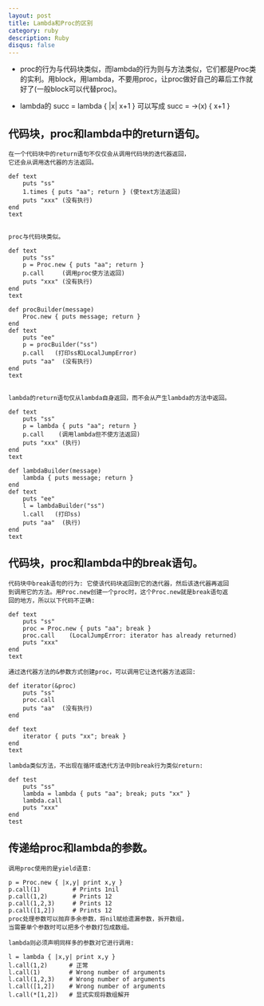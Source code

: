 ```yaml
---
layout: post
title: Lambda和Proc的区别
category: ruby
description: Ruby
disqus: false
---
```


* proc的行为与代码块类似，而lambda的行为则与方法类似，它们都是Proc类的实利。用block，用lambda，不要用proc，让proc做好自己的幕后工作就好了(一般block可以代替proc)。

* lambda的 succ = lambda { |x| x+1 } 可以写成 succ = ->(x) { x+1 }

## 代码块，proc和lambda中的return语句。
	在一个代码块中的return语句不仅仅会从调用代码块的迭代器返回，
	它还会从调用迭代器的方法返回。   

	def text   
		puts "ss"   
		1.times { puts "aa"; return } (使text方法返回)   
		puts "xxx" (没有执行)   
	end   
	text   


	proc与代码块类似。    

	def text   
		puts "ss"   
		p = Proc.new { puts "aa"; return }   
		p.call     (调用proc使方法返回)   
		puts "xxx" (没有执行)   
	end   
	text   

	def procBuilder(message)   
		Proc.new { puts message; return }   
	end   
	def text   
		puts "ee"   
		p = procBuilder("ss")    
		p.call   (打印ss和LocalJumpError)   
		puts "aa"  (没有执行)   
	end   
	text   


	lambda的return语句仅从lambda自身返回，而不会从产生lambda的方法中返回。   

	def text   
		puts "ss"   
		p = lambda { puts "aa"; return }   
		p.call    (调用lambda但不使方法返回)   
		puts "xxx" (执行)   
	end   
	text   

	def lambdaBuilder(message)   
		lambda { puts message; return }   
	end   
	def text   
		puts "ee"   
		l = lambdaBuilder("ss")   
		l.call   (打印ss)   
		puts "aa"  (执行)   
	end   
	text   

## 代码块，proc和lambda中的break语句。
	代码块中break语句的行为: 它使该代码块返回到它的迭代器，然后该迭代器再返回
	到调用它的方法。用Proc.new创建一个proc时，这个Proc.new就是break语句返
	回的地方，所以以下代码不正确:   

	def text   
		puts "ss"   
		proc = Proc.new { puts "aa"; break }   
		proc.call    (LocalJumpError: iterator has already returned)   
		puts "xxx"   
	end   
	text   
 
	通过迭代器方法的&参数方式创建proc，可以调用它让迭代器方法返回:   

	def iterator(&proc)   
		puts "ss"   
		proc.call    
		puts "aa"  (没有执行)   
	end   

	def text   
		iterator { puts "xx"; break }   
	end   
	text   

	lambda类似方法，不出现在循环或迭代方法中则break行为类似return:   

	def test   
		puts "ss"   
		lambda = lambda { puts "aa"; break; puts "xx" }   
		lambda.call   
		puts "xxx"   
	end   
	test   

## 传递给proc和lambda的参数。
	调用proc使用的是yield语意:   

	p = Proc.new { |x,y| print x,y }   
	p.call(1)         # Prints 1nil   
	p.call(1,2)		  # Prints 12   
	p.call(1,2,3)	  # Prints 12   
	p.call([1,2])	  # Prints 12   
	proc处理参数可以抛弃多余参数，将nil赋给遗漏参数，拆开数组，
	当需要单个参数时可以把多个参数打包成数组。   

	lambda则必须声明同样多的参数对它进行调用:   

	l = lambda { |x,y| print x,y }   
	l.call(1,2)		 # 正常   
	l.call(1)		 # Wrong number of arguments   
	l.call(1,2,3)	 # Wrong number of arguments   
	l.call([1,2])	 # Wrong number of arguments   
	l.call(*[1,2])	 # 显式实现将数组解开   




